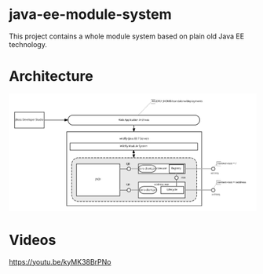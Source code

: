 # java-ee-module-system
This project contains a whole module system based on plain old Java EE technology.

# Architecture 
![Java EE Module System](Java-EE-Module-System.png?raw=true "Java EE Module System")

# Videos
https://youtu.be/kyMK38BrPNo
